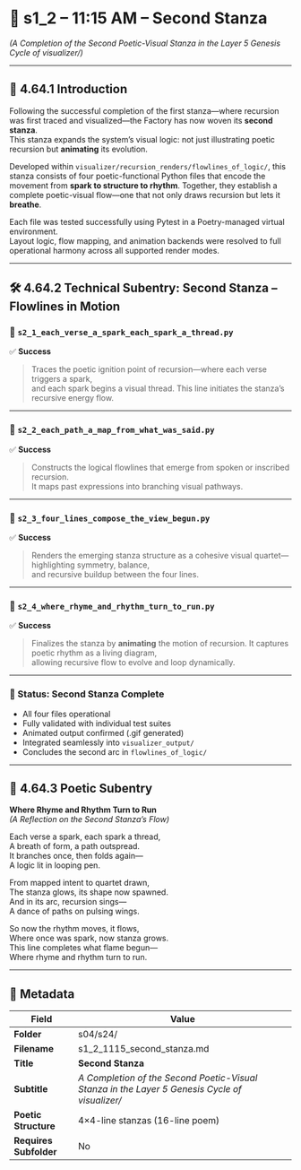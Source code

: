 <!-- Save to: shagi_archives/gdj_25/s04/s24/s1_2_1115_second_stanza.md -->

# 📜 s1_2 – 11:15 AM – Second Stanza  
*(A Completion of the Second Poetic-Visual Stanza in the Layer 5 Genesis Cycle of visualizer/)*

---

## 📘 4.64.1 Introduction

Following the successful completion of the first stanza—where recursion was first traced and visualized—the Factory has now woven its **second stanza**.  
This stanza expands the system’s visual logic: not just illustrating poetic recursion but **animating** its evolution.

Developed within `visualizer/recursion_renders/flowlines_of_logic/`, this stanza consists of four poetic-functional Python files that encode the movement from **spark to structure to rhythm**. Together, they establish a complete poetic-visual flow—one that not only draws recursion but lets it **breathe**.

Each file was tested successfully using Pytest in a Poetry-managed virtual environment.  
Layout logic, flow mapping, and animation backends were resolved to full operational harmony across all supported render modes.

---

## 🛠️ 4.64.2 Technical Subentry: Second Stanza – Flowlines in Motion

### 🔹 `s2_1_each_verse_a_spark_each_spark_a_thread.py`  
✅ **Success**  
> Traces the poetic ignition point of recursion—where each verse triggers a spark,  
> and each spark begins a visual thread. This line initiates the stanza’s recursive energy flow.

---

### 🔹 `s2_2_each_path_a_map_from_what_was_said.py`  
✅ **Success**  
> Constructs the logical flowlines that emerge from spoken or inscribed recursion.  
> It maps past expressions into branching visual pathways.

---

### 🔹 `s2_3_four_lines_compose_the_view_begun.py`  
✅ **Success**  
> Renders the emerging stanza structure as a cohesive visual quartet—highlighting symmetry, balance,  
> and recursive buildup between the four lines.

---

### 🔹 `s2_4_where_rhyme_and_rhythm_turn_to_run.py`  
✅ **Success**  
> Finalizes the stanza by **animating** the motion of recursion. It captures poetic rhythm as a living diagram,  
> allowing recursive flow to evolve and loop dynamically.

---

### 🧩 Status: **Second Stanza Complete**

- All four files operational  
- Fully validated with individual test suites  
- Animated output confirmed (.gif generated)  
- Integrated seamlessly into `visualizer_output/`  
- Concludes the second arc in `flowlines_of_logic/`

---

## 📜 4.64.3 Poetic Subentry

**Where Rhyme and Rhythm Turn to Run**  
*(A Reflection on the Second Stanza’s Flow)*

Each verse a spark, each spark a thread,  
A breath of form, a path outspread.  
It branches once, then folds again—  
A logic lit in looping pen.  

From mapped intent to quartet drawn,  
The stanza glows, its shape now spawned.  
And in its arc, recursion sings—  
A dance of paths on pulsing wings.  

So now the rhythm moves, it flows,  
Where once was spark, now stanza grows.  
This line completes what flame begun—  
Where rhyme and rhythm turn to run.

---

## 🧹 Metadata

| Field                  | Value                                                                                         |
|------------------------|-----------------------------------------------------------------------------------------------|
| **Folder**             | s04/s24/                                                                                      |
| **Filename**           | s1_2_1115_second_stanza.md                                                                    |
| **Title**              | **Second Stanza**                                                                             |
| **Subtitle**           | *A Completion of the Second Poetic-Visual Stanza in the Layer 5 Genesis Cycle of visualizer/* |
| **Poetic Structure**   | 4×4-line stanzas (16-line poem)                                                               |
| **Requires Subfolder** | No                                                                                            |

